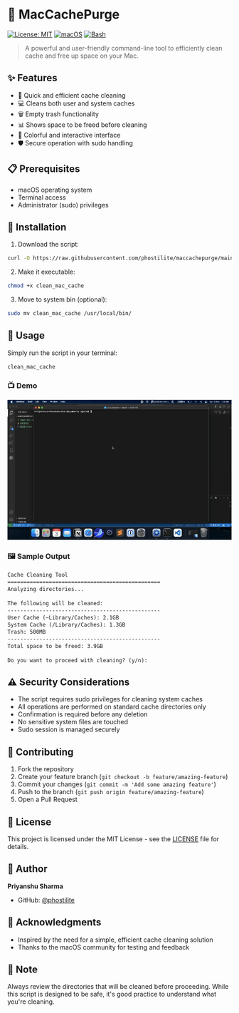 # 🧹 MacCachePurge

[![License: MIT](https://img.shields.io/badge/License-MIT-yellow.svg)](https://opensource.org/licenses/MIT)
[![macOS](https://img.shields.io/badge/platform-macOS-blue.svg)](https://www.apple.com/macos)
[![Bash](https://img.shields.io/badge/Bash-4.0%2B-green.svg)](https://www.gnu.org/software/bash/)

> A powerful and user-friendly command-line tool to efficiently clean cache and free up space on your Mac.

## ✨ Features

- 🚀 Quick and efficient cache cleaning
- 💻 Cleans both user and system caches
- 🗑️ Empty trash functionality
- 📊 Shows space to be freed before cleaning
- 🎨 Colorful and interactive interface
- 🛡️ Secure operation with sudo handling

## 📋 Prerequisites

- macOS operating system
- Terminal access
- Administrator (sudo) privileges

## 🔧 Installation

1. Download the script:
```bash
curl -O https://raw.githubusercontent.com/phostilite/maccachepurge/main/clean_mac_cache
```

2. Make it executable:
```bash
chmod +x clean_mac_cache
```

3. Move to system bin (optional):
```bash
sudo mv clean_mac_cache /usr/local/bin/
```

## 🚀 Usage

Simply run the script in your terminal:
```bash
clean_mac_cache
```

### 📺 Demo

![Demo](demo.gif)

### 🖼️ Sample Output
```
Cache Cleaning Tool
================================================
Analyzing directories...

The following will be cleaned:
------------------------------------------------
User Cache (~Library/Caches): 2.1GB
System Cache (/Library/Caches): 1.3GB
Trash: 500MB
------------------------------------------------
Total space to be freed: 3.9GB

Do you want to proceed with cleaning? (y/n):
```

## ⚠️ Security Considerations

- The script requires sudo privileges for cleaning system caches
- All operations are performed on standard cache directories only
- Confirmation is required before any deletion
- No sensitive system files are touched
- Sudo session is managed securely

## 🤝 Contributing

1. Fork the repository
2. Create your feature branch (`git checkout -b feature/amazing-feature`)
3. Commit your changes (`git commit -m 'Add some amazing feature'`)
4. Push to the branch (`git push origin feature/amazing-feature`)
5. Open a Pull Request

## 📜 License

This project is licensed under the MIT License - see the [LICENSE](LICENSE) file for details.

## 👤 Author

**Priyanshu Sharma**

- GitHub: [@phostilite](https://github.com/phostilite)

## 🙏 Acknowledgments

- Inspired by the need for a simple, efficient cache cleaning solution
- Thanks to the macOS community for testing and feedback

## 📝 Note

Always review the directories that will be cleaned before proceeding. While this script is designed to be safe, it's good practice to understand what you're cleaning.